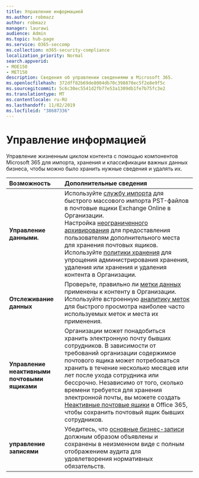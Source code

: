 ```yaml
---
title: Управление информацией
ms.author: robmazz
author: robmazz
manager: laurawi
audience: Admin
ms.topic: hub-page
ms.service: O365-seccomp
ms.collection: m365-security-compliance
localization_priority: Normal
search.appverid:
- MOE150
- MET150
description: Сведения об управлении сведениями в Microsoft 365.
ms.openlocfilehash: 372dff82b69de8004db70c398870ec5f2e8e9f5c
ms.sourcegitcommit: 5c6c30ec5541d2fb77e53a1309db1fe7b75fc3e2
ms.translationtype: MT
ms.contentlocale: ru-RU
ms.lasthandoff: 11/02/2019
ms.locfileid: "38687336"
---
```

# <a name="manage-information-governance"></a>Управление информацией

 Управление жизненным циклом контента с помощью компонентов Microsoft 365 для импорта, хранения и классификации важных данных бизнеса, чтобы можно было хранить нужные сведения и удалять их.

|**Возможность**|**Дополнительные сведения**|
|:-----|:-----|
| **Управление данными.** | Используйте [службу импорта](importing-pst-files-to-office-365.md) для быстрого массового импорта PST-файлов в почтовые ящики Exchange Online в Организации. <br> Настройка [неограниченного архивирования](unlimited-archiving.md) для предоставления пользователям дополнительного места для хранения почтовых ящиков. <br> Используйте [политики хранения](retention-policies.md) для упрощения администрирования хранения, удаления или хранения и удаления контента в Организации. |
| **Отслеживание данных** | Проверьте, правильно ли [метки данных](view-label-activity-for-documents.md) применены к контенту в Организации. <br> Используйте встроенную [аналитику меток](label-analytics.md) для быстрого просмотра наиболее часто используемых меток и места их применения.|
| **Управление неактивными почтовыми ящиками** | Организации может понадобиться хранить электронную почту бывших сотрудников. В зависимости от требований организации содержимое почтового ящика может потребоваться хранить в течение несколько месяцев или лет после ухода сотрудника или бессрочно. Независимо от того, сколько времени требуется для хранения электронной почты, вы можете создать [Неактивные почтовые ящики](inactive-mailboxes-in-office-365.md) в Office 365, чтобы сохранить почтовый ящик бывших сотрудников.  |
| **управление записями** | Убедитесь, что [основные бизнес-записи](records-management.md) должным образом объявлены и сохранены в неизменном виде с полным отображением аудита для удовлетворения нормативных обязательств. |